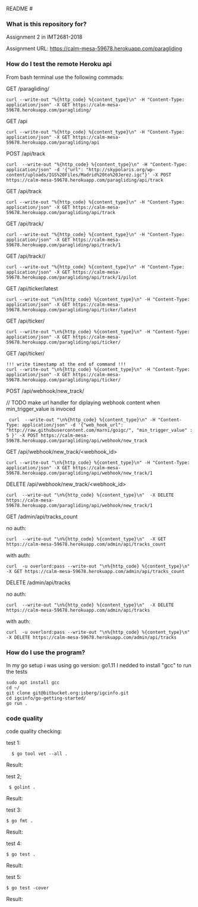  README #

### What is this repository for? ###
Assignment 2 in IMT2681-2018

Assignment URL: https://calm-mesa-59678.herokuapp.com/paragliding

### How do I test the remote Heroku api ###

From bash terminal use the following commads:

GET /paragliding/

    curl --write-out "%{http_code} %{content_type}\n" -H "Content-Type: application/json" -X GET https://calm-mesa-59678.herokuapp.com/paragliding/

GET /api

    curl --write-out "%{http_code} %{content_type}\n" -H "Content-Type: application/json" -X GET https://calm-mesa-59678.herokuapp.com/paragliding/api

POST /api/track

    curl  --write-out "%{http_code} %{content_type}\n" -H "Content-Type: application/json" -d '{"url": "http://skypolaris.org/wp-content/uploads/IGS%20Files/Madrid%20to%20Jerez.igc"}' -X POST https://calm-mesa-59678.herokuapp.com/paragliding/api/track

GET /api/track

    curl --write-out "%{http_code} %{content_type}\n" -H "Content-Type: application/json" -X GET https://calm-mesa-59678.herokuapp.com/paragliding/api/track

GET /api/track/<id>

    curl --write-out "%{http_code} %{content_type}\n" -H "Content-Type: application/json" -X GET https://calm-mesa-59678.herokuapp.com/paragliding/api/track/1

GET /api/track/<id>/<field>

    curl --write-out "%{http_code} %{content_type}\n" -H "Content-Type: application/json" -X GET https://calm-mesa-59678.herokuapp.com/paragliding/api/track/1/pilot

GET /api/ticker/latest

    curl --write-out "\n%{http_code} %{content_type}\n" -H "Content-Type: application/json" -X GET https://calm-mesa-59678.herokuapp.com/paragliding/api/ticker/latest

GET /api/ticker/

    curl --write-out "\n%{http_code} %{content_type}\n" -H "Content-Type: application/json" -X GET https://calm-mesa-59678.herokuapp.com/paragliding/api/ticker/

GET /api/ticker/<timestamp>

    !!! write timestamp at the end of command !!!
    curl --write-out "\n%{http_code} %{content_type}\n" -H "Content-Type: application/json" -X GET https://calm-mesa-59678.herokuapp.com/paragliding/api/ticker/

POST /api/webhook/new_track/

// TODO make url handler for diplaying webhook content when min_trigger_value is invoced
 
     curl  --write-out "\n%{http_code} %{content_type}\n" -H "Content-Type: application/json" -d '{"web_hook_url": "http://raw.githubusercontent.com/marni/goigc/", "min_trigger_value" : 5 }' -X POST https://calm-mesa-59678.herokuapp.com/paragliding/api/webhook/new_track

GET /api/webhook/new_track/<webhook_id>

    curl --write-out "\n%{http_code} %{content_type}\n" -H "Content-Type: application/json" -X GET https://calm-mesa-59678.herokuapp.com/paragliding/api/webhook/new_track/1

DELETE /api/webhook/new_track/<webhook_id>

    curl  --write-out "\n%{http_code} %{content_type}\n"  -X DELETE https://calm-mesa-59678.herokuapp.com/paragliding/api/webhook/new_track/1

GET /admin/api/tracks_count

no auth:

    curl  --write-out "\n%{http_code} %{content_type}\n"  -X GET https://calm-mesa-59678.herokuapp.com/admin/api/tracks_count
with auth:

    curl  -u overlord:pass --write-out "\n%{http_code} %{content_type}\n"  -X GET https://calm-mesa-59678.herokuapp.com/admin/api/tracks_count

DELETE /admin/api/tracks

no auth:

    curl  --write-out "\n%{http_code} %{content_type}\n"  -X DELETE https://calm-mesa-59678.herokuapp.com/admin/api/tracks
with auth:

    curl  -u overlord:pass --write-out "\n%{http_code} %{content_type}\n"  -X DELETE https://calm-mesa-59678.herokuapp.com/admin/api/tracks


### How do I use the program? ###


In my go setup i was using go version: go1.11
I nedded to install "gcc" to run the tests

	sudo apt install gcc
	cd ~/
	git clone git@bitbucket.org:isberg/igcinfo.git
	cd igcinfo/go-getting-started/
	go run .




### code quality ###

code quality checking:

test 1:  

      $ go tool vet --all .
Result:



test 2;

     $ golint .

Result:



test 3:

    $ go fmt .

Result:



test 4:

    $ go test .

Result:



test 5:

    $ go test -cover

Result:


      
